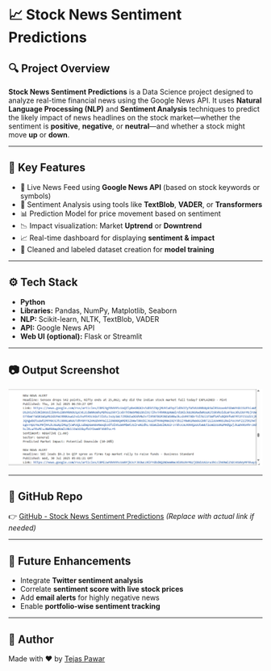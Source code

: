 # 📈 Stock News Sentiment Predictions

## 🔍 Project Overview  
**Stock News Sentiment Predictions** is a Data Science project designed to analyze real-time financial news using the Google News API. It uses **Natural Language Processing (NLP)** and **Sentiment Analysis** techniques to predict the likely impact of news headlines on the stock market—whether the sentiment is **positive**, **negative**, or **neutral**—and whether a stock might move **up** or **down**.

---

## 🧠 Key Features

- 📰 Live News Feed using **Google News API** (based on stock keywords or symbols)  
- 💬 Sentiment Analysis using tools like **TextBlob**, **VADER**, or **Transformers**  
- 📊 Prediction Model for price movement based on sentiment  
- 📉 Impact visualization: Market **Uptrend** or **Downtrend**  
- 📈 Real-time dashboard for displaying **sentiment & impact**  
- 📂 Cleaned and labeled dataset creation for **model training**

---

## ⚙️ Tech Stack

- **Python**
- **Libraries:** Pandas, NumPy, Matplotlib, Seaborn  
- **NLP:** Scikit-learn, NLTK, TextBlob, VADER  
- **API:** Google News API  
- **Web UI (optional):** Flask or Streamlit  

---

## 📷 Output Screenshot

![Output Screenshot](Screenshot%202025-07-30%20073122.png)

---

## 🔗 GitHub Repo  
👉 [GitHub - Stock News Sentiment Predictions](https://github.com/Teju255/Stock-News-Sentiment-Predictions) *(Replace with actual link if needed)*

---

## 🌟 Future Enhancements

- Integrate **Twitter sentiment analysis**
- Correlate **sentiment score with live stock prices**
- Add **email alerts** for highly negative news
- Enable **portfolio-wise sentiment tracking**

---

## 📌 Author

Made with ❤️ by [Tejas Pawar](https://github.com/Teju255)
